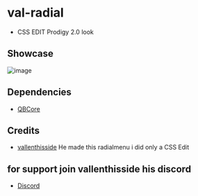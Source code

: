 # val-radial
- CSS EDIT Prodigy 2.0 look 
## Showcase

![image](https://github.com/user-attachments/assets/ea42a41b-4051-468c-9adf-c706affbff51)

## Dependencies

- [QBCore](https://github.com/qbcore-framework/qb-core)

## Credits 
- [vallenthisside](https://github.com/vallenthisside) He made this radialmenu i did only a CSS Edit

## for support join vallenthisside his discord
- [Discord](https://discord.gg/3c3mcjSBv9)

